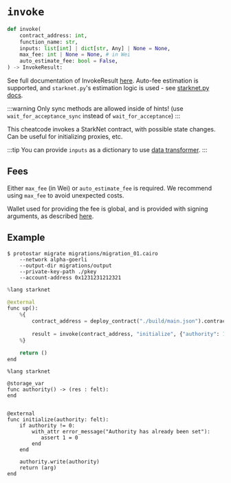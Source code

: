 # `invoke`

```python
def invoke(
    contract_address: int,
    function_name: str,
    inputs: list[int] | dict[str, Any] | None = None,
    max_fee: int | None = None, # in Wei
    auto_estimate_fee: bool = False,
) -> InvokeResult:
```
See full documentation of InvokeResult [here](https://starknetpy.readthedocs.io/en/latest/contract.html?highlight=InvokeResult#starknet_py.contract.InvokeResult).
Auto-fee estimation is supported, and `starknet.py`'s estimation logic is used - see [starknet.py docs](https://starknetpy.readthedocs.io/en/latest/guide.html?highlight=auto%20estimate#automatic-fee-estimation).

:::warning
Only sync methods are allowed inside of hints! (use `wait_for_acceptance_sync` instead of `wait_for_acceptance`)
:::

This cheatcode invokes a StarkNet contract, with possible state changes. Can be useful for initializing proxies, etc.

:::tip
You can provide `inputs` as a dictionary to use [data transformer](./README.md#data-transformer).
:::

## Fees
Either `max_fee` (in Wei) or `auto_estimate_fee` is required.
We recommend using `max_fee` to avoid unexpected costs.

Wallet used for providing the fee is global, and is provided with signing arguments, as described [here](../01-cli.md#signing-a-declaration).

## Example

```
$ protostar migrate migrations/migration_01.cairo
    --network alpha-goerli
    --output-dir migrations/output
    --private-key-path ./pkey
    --account-address 0x1231231212321
```

```python title="migrations/migration_01.cairo"
%lang starknet

@external
func up():
    %{ 
        contract_address = deploy_contract("./build/main.json").contract_address
        
        result = invoke(contract_address, "initialize", {"authority": 123213123123}, max_fee=10000)
    %}

    return ()
end
```

```cairo title="src/main.cairo"
%lang starknet

@storage_var
func authority() -> (res : felt):
end


@external
func initialize(authority: felt):
    if authority != 0:
        with_attr error_message("Authority has already been set"):
           assert 1 = 0
        end
    end
    
    authority.write(authority)
    return (arg)
end
```